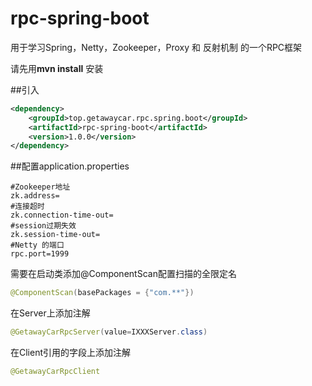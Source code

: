 # rpc-spring-boot
用于学习Spring，Netty，Zookeeper，Proxy 和 反射机制 的一个RPC框架

请先用**mvn install** 安装

##引入
```xml
<dependency>
    <groupId>top.getawaycar.rpc.spring.boot</groupId>
    <artifactId>rpc-spring-boot</artifactId>
    <version>1.0.0</version>
</dependency>
```

##配置application.properties
```
#Zookeeper地址
zk.address=
#连接超时
zk.connection-time-out=
#session过期失效
zk.session-time-out=
#Netty 的端口
rpc.port=1999
```


需要在启动类添加@ComponentScan配置扫描的全限定名
```java
@ComponentScan(basePackages = {"com.**"})
```


在Server上添加注解
```java
@GetawayCarRpcServer(value=IXXXServer.class)
```

在Client引用的字段上添加注解
```java
@GetawayCarRpcClient
```
